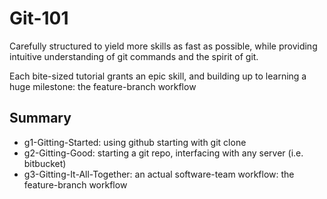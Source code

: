 Git-101
=======

Carefully structured to yield more skills as fast as possible, while providing intuitive understanding of git commands and the spirit of git.

Each bite-sized tutorial grants an epic skill, and building up to 
learning a huge milestone: the feature-branch workflow

## Summary

  * g1-Gitting-Started: using github starting with git clone
  * g2-Gitting-Good: starting a git repo, interfacing with any server (i.e. bitbucket)
  * g3-Gitting-It-All-Together: an actual software-team workflow: the feature-branch workflow
